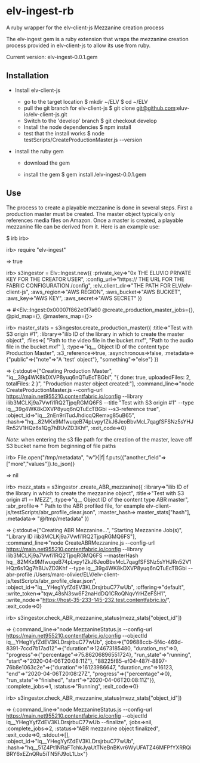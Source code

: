 # elv-ingest-rb
A ruby wrapper for the elv-client-js Mezzanine creation process 

The elv-ingest gem is a ruby extension that wraps the mezzanine creation process provided in elv-client-js to allow its use from ruby.

Current version: elv-ingest-0.0.1.gem



Installation
--------------

- Install elv-client-js
	- go to the target location
		$ mkdir ~/ELV
		$ cd ~/ELV
	- pull the git branch for elv-client-js
		$ git clone git@github.com:eluv-io/elv-client-js.git
	- Switch to the 'develop' branch
		$ git checkout develop
	- Install the node dependencies
		$ npm install
	- test that the install works
		$ node testScripts/CreateProductionMaster.js --version

- install the ruby gem

	- download the gem

	- install the gem
		$ gem install <Path to where the gem was downloaded>/elv-ingest-0.0.1.gem


Use
-----

The process to create a playable mezzanine is done in several steps. First a production master must be created. The master object typically only references media files on Amazon. Once a master is created, a playable mezzanine file can be derived from it. Here is an example use:

$ irb
irb>


irb> require "elv-ingest"

=> true


irb> s3ingestor = Elv::Ingest.new({
    :private_key=>"0x THE ELUVIO PRIVATE KEY FOR THE CREATOR USER",
    :config_url=>"https:// THE URL FOR THE FABRIC CONFIGURATION /config",
    :elv_client_dir=>"THE PATH FOR ELV/elv-client-js",
    :aws_region=>"AWS REGION",
    :aws_bucket=>"AWS BUCKET",
    :aws_key=>"AWS KEY",
    :aws_secret=>"AWS SECRET"
  })

=> #<Elv::Ingest:0x00007f862e0f7a60  @create_production_master_jobs={}, @pid_map={}, @masters_map={}>


irb> master_stats = s3ingestor.create_production_master({
    :title=>"Test with S3 origin #1",
    :library=>"ilib ID of the library in which to create the master object",
    :files=>[
      "Path to the video file in the bucket.mxf",
      "Path to the audio file in the bucket.mxf"
    ],
    :type=>"iq__ Object ID of the content type Production Master",
    :s3_reference=>true,
    :asynchronous=>false,
    :metadata=> {"public"=>{"note"=>"A 'test' object"}, "something"=>"else"}
  })

=> {:stdout=>["Creating Production Master", "iq__39g4WK8kDXVP8yuq6nQTuEcTBGbi", "{ done: true, uploadedFiles: 2, totalFiles: 2 }", "Production master object created:"], :command_line=>"node CreateProductionMaster.js --config-url https://main.net955210.contentfabric.io/config --library ilib3MCLKj9a7Vwfi1RQ2TjpqRGMQ6FS  --title \"Test with S3 origin #1\" --type iq__39g4WK8kDXVP8yuq6nQTuEcTBGbi --s3-reference true", :object_id=>"iq__2nEn9riTudJhdicqQRemxg85uB65", :hash=>"hq__82MKx9MfwuqeB74pLvpy1ZkJ6JeoBbvMcL7qagfSFSNz5sYHJRn52V1HQz6s1Qg7hBUvZD3Khf", :exit_code=>0}

*Note*: when entering the s3 file path for the creation of the master, leave off S3 bucket name from beginning of file paths

irb> File.open("/tmp/metadata", "w"){|f| f.puts({"another_field"=>["more","values"]}.to_json)}

=> nil


irb> mezz_stats = s3ingestor .create_ABR_mezzanine({
    :library=>"ilib ID of the library in which to create the mezzanine object",
    :title=>"Test with S3 origin #1 -- MEZZ",
    :type=>"q__ Object ID of the content type ABR master",
    :abr_profile=> " Path to the ABR profiled file, for example elv-client-js/testScripts/abr_profile_clear.json",
    :master_hash=> master_stats["hash"],
    :metadata=> "@/tmp/metadata"
  })

=> {:stdout=>["Creating ABR Mezzanine...", "Starting Mezzanine Job(s)", "Library ID ilib3MCLKj9a7Vwfi1RQ2TjpqRGMQ6FS"], :command_line=>"node CreateABRMezzanine.js  --config-url https://main.net955210.contentfabric.io/config --library ilib3MCLKj9a7Vwfi1RQ2TjpqRGMQ6FS --masterHash hq__82MKx9MfwuqeB74pLvpy1ZkJ6JeoBbvMcL7qagfSFSNz5sYHJRn52V1HQz6s1Qg7hBUvZD3Khf --type iq__39g4WK8kDXVP8yuq6nQTuEcTBGbi --abr-profile /Users/marc-olivier/ELV/elv-client-js/testScripts/abr_profile_clear.json", :object_id=>"iq__YHegYyfZdEV3KLDrsjrbuC77wUb", :offering=>"default", :write_token=>"tqw_48sN3sw6F2naHdDQ1CRoQNqvYrHZeFSH1", :write_node=>"https://host-35-233-145-232.test.contentfabric.io/", :exit_code=>0}


irb> s3ingestor.check_ABR_mezzanine_status(mezz_stats["object_id"])

=> {:command_line=>"node MezzanineStatus.js  --config-url https://main.net955210.contentfabric.io/config --objectId iq__YHegYyfZdEV3KLDrsjrbuC77wUb", :jobs=>{"09688ccb-5f4c-469d-8391-7ccd7b17ad12"=>{"duration"=>124673185480, "duration_ms"=>0, "progress"=>{"percentage"=>75.86206896551724}, "run_state"=>"running", "start"=>"2020-04-06T20:08:11Z"}, "88225f85-ef04-487f-8897-76b8e1063c2e"=>{"duration"=>16123986647, "duration_ms"=>16123, "end"=>"2020-04-06T20:08:27Z", "progress"=>{"percentage"=>0}, "run_state"=>"finished", "start"=>"2020-04-06T20:08:11Z"}}, :complete_jobs=>1, :status=>"Running", :exit_code=>0}


irb> s3ingestor.check_ABR_mezzanine_status(mezz_stats["object_id"])

=> {:command_line=>"node MezzanineStatus.js  --config-url https://main.net955210.contentfabric.io/config --objectId iq__YHegYyfZdEV3KLDrsjrbuC77wUb --finalize", :jobs=>nil, :complete_jobs=>2, :status=>"ABR mezzanine object finalized", :exit_code=>0, :stdout=>[], :object_id=>"iq__YHegYyfZdEV3KLDrsjrbuC77wUb", :hash=>"hq__51Z4Pt1NRaFTchkJyaUtTNeBnBKvr6WyUFATZ46MFPfYXRRQiBRY6xEZnQRu5iTN5FJ9oL1Lbx"}


